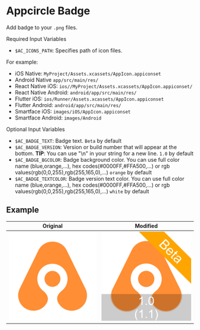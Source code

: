 # Appcircle Badge

Add badge to your `.png` files.

Required Input Variables
- `$AC_ICONS_PATH`: Specifies path of icon files. 

For example:

- iOS Native: `MyProject/Assets.xcassets/AppIcon.appiconset`
- Android Native `app/src/main/res/`
- React Native iOS: `ios//MyProject/Assets.xcassets/AppIcon.appiconset/`
- React Native Android: `android/app/src/main/res/`
- Flutter iOS: `ios/Runner/Assets.xcassets/AppIcon.appiconset`
- Flutter Android: `android/app/src/main/res/`
- Smartface iOS: `images/iOS/AppIcon.appiconset`
- Smartface Android: `images/Android`


Optional Input Variables
- `$AC_BADGE_TEXT`: Badge text. `Beta` by default
- `$AC_BADGE_VERSION`: Version or build number that will appear at the bottom. **TIP**: You can use "\n" in your string for a new line. `1.0` by default
- `$AC_BADGE_BGCOLOR`: Badge background color. You can use full color name (blue,orange,...), hex codes(#0000FF,#FFA500,...) or rgb values(rgb(0,0,255),rgb(255,165,0),...) `orange` by default
- `$AC_BADGE_TEXTCOLOR`: Badge version text color. You can use full color name (blue,orange,...), hex codes(#0000FF,#FFA500,...) or rgb values(rgb(0,0,255),rgb(255,165,0),...) `white` by default

Example
---
|Original|Modified|
|--------|------|
|![Original Image](assets/original.png?raw=true)|![Modified Image](assets/badged.png?raw=true")|